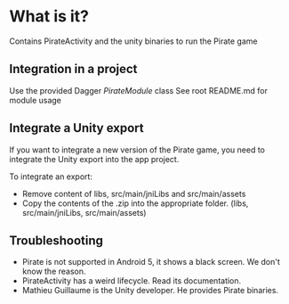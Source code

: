 # What is it?
Contains PirateActivity and the unity binaries to run the Pirate game

## Integration in a project
Use the provided Dagger _PirateModule_ class
See root README.md for module usage

## Integrate a Unity export

If you want to integrate a new version of the Pirate game, you need to integrate the Unity export into the app project.

To integrate an export:

* Remove content of libs, src/main/jniLibs and src/main/assets
* Copy the contents of the .zip into the appropriate folder. (libs, src/main/jniLibs, src/main/assets)

## Troubleshooting

- Pirate is not supported in Android 5, it shows a black screen. We don't know the reason.
- PirateActivity has a weird lifecycle. Read its documentation.
- Mathieu Guillaume is the Unity developer. He provides Pirate binaries.
